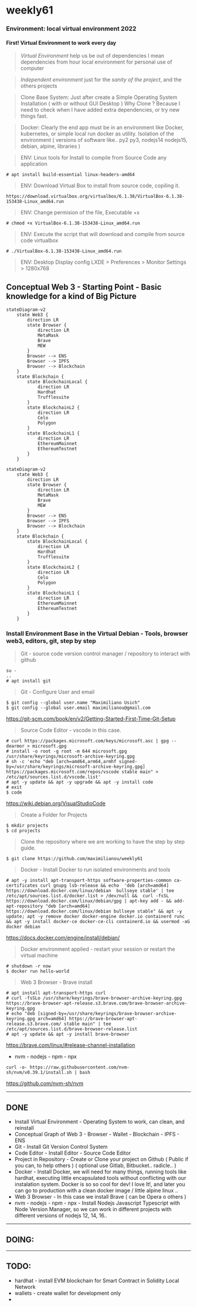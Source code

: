 # weekly61

### Environment: local virtual environment 2022

#### First! Virtual Environment to work every day

> *Virtual Environment* help us be out of dependencies
> I mean dependencies from hour local environment for personal use of computer

> *Independent environment* just for the *sanity of the project*, and the others projects

> Clone Base System: Just after create a Simple Operating System Installation ( with or without GUI Desktop )
> Why Clone ? Because I need to check when I have added extra dependencies, or try new things fast.

> Docker: Clearly the end app must be in an environment like Docker, kubernetes, or simple local run docker as utility. Isolation of the environment ( versions of software like.. py2 py3, nodejs14 nodejs15, debian, alpine, libraries )


> ENV: Linux tools for Install to compile from Source Code any application
```tsx
# apt install build-essential linux-headers-amd64
```

> ENV: Download Virtual Box to install from source code, copiling it.
```tsx
https://download.virtualbox.org/virtualbox/6.1.38/VirtualBox-6.1.38-153438-Linux_amd64.run
```

> ENV: Change permision of the file, Executable +x
```tsx
# chmod +x VirtualBox-6.1.38-153438-Linux_amd64.run
```

> ENV: Execute the script that will download and compile from source code virtualbox
```
# ./VirtualBox-6.1.38-153438-Linux_amd64.run 
```

> ENV: Desktop Display config LXDE > Preferences > Monitor Settings > 1280x768 


## Conceptual Web 3 - Starting Point - Basic knowledge for a kind of Big Picture

```mermaid
stateDiagram-v2
    state Web3 {
        direction LR
        state Browser {
            direction LR
            MetaMask
            Brave
            MEW
        }
        Browser --> ENS
        Browser --> IPFS
        Browser --> Blockchain
    }
    state Blockchain {
        state BlockchainLocal {
            direction LR
            Hardhat
            Trufflesuite
        }
        state BlockchainL2 {
            direction LR
            Celo
            Polygon
        }
        state BlockchainL1 {
            direction LR
            EthereumMainnet
            EthereumTestnet
        }
    }
```

```tsx
stateDiagram-v2
    state Web3 {
        direction LR
        state Browser {
            direction LR
            MetaMask
            Brave
            MEW
        }
        Browser --> ENS
        Browser --> IPFS
        Browser --> Blockchain
    }
    state Blockchain {
        state BlockchainLocal {
            direction LR
            Hardhat
            Trufflesuite
        }
        state BlockchainL2 {
            direction LR
            Celo
            Polygon
        }
        state BlockchainL1 {
            direction LR
            EthereumMainnet
            EthereumTestnet
        }
    }
```

### Install Environment Base in the Virtual Debian - Tools, browser web3, editors, git, step by step

> Git - source code version control manager / repository to interact with github
```tsx
su -
..
# apt install git
```
> Git - Configure User and email
```tsx
$ git config --global user.name "Maximiliano Usich"
$ git config --global user.email maximilianou@gmail.com
```
<https://git-scm.com/book/en/v2/Getting-Started-First-Time-Git-Setup>

> Source Code Editor - vscode in this case.
```tsx
# curl https://packages.microsoft.com/keys/microsoft.asc | gpg --dearmor > microsoft.gpg
# install -o root -g root -m 644 microsoft.gpg /usr/share/keyrings/microsoft-archive-keyring.gpg
# sh -c 'echo "deb [arch=amd64,arm64,armhf signed-by=/usr/share/keyrings/microsoft-archive-keyring.gpg] https://packages.microsoft.com/repos/vscode stable main" > /etc/apt/sources.list.d/vscode.list'
# apt -y update && apt -y upgrade && apt -y install code
# exit
$ code
```
<https://wiki.debian.org/VisualStudioCode>


> Create a Folder for Projects
```
$ mkdir projects
$ cd projects
```
> Clone the repository where we are working to have the step by step guide.
```
$ git clone https://github.com/maximilianou/weekly61
```

> Docker - Install Docker to run isolated environments and tools
```tsx
# apt -y install apt-transport-https software-properties-common ca-certificates curl gnupg lsb-release && echo  'deb [arch=amd64] https://download.docker.com/linux/debian  bullseye stable' | tee /etc/apt/sources.list.d/docker.list > /dev/null &&  curl -fsSL https://download.docker.com/linux/debian/gpg | apt-key add - && add-apt-repository "deb [arch=amd64] https://download.docker.com/linux/debian bullseye stable" && apt -y update; apt -y remove docker docker-engine docker.io containerd runc && apt -y install docker-ce docker-ce-cli containerd.io && usermod -aG docker debian
```
<https://docs.docker.com/engine/install/debian/>

> Docker environment applied - restart your session or restart the virtual machine
```
# shutdown -r now
$ docker run hello-world
```


> Web 3 Browser - Brave install
```tsx
# apt install apt-transport-https curl
# curl -fsSLo /usr/share/keyrings/brave-browser-archive-keyring.gpg https://brave-browser-apt-release.s3.brave.com/brave-browser-archive-keyring.gpg
# echo "deb [signed-by=/usr/share/keyrings/brave-browser-archive-keyring.gpg arch=amd64] https://brave-browser-apt-release.s3.brave.com/ stable main" | tee /etc/apt/sources.list.d/brave-browser-release.list
# apt -y update && apt -y install brave-browser
```
<https://brave.com/linux/#release-channel-installation>


- nvm - nodejs - npm - npx
```tsx
curl -o- https://raw.githubusercontent.com/nvm-sh/nvm/v0.39.1/install.sh | bash
```
<https://github.com/nvm-sh/nvm>

---
DONE
---
- Install Virtual Environment - Operating System to work, can clean, and reinstall
- Conceptual Graph of Web 3 - Browser - Wallet - Blockchain - IPFS - ENS
- Git - Install Git Version Control System
- Code Editor - Install Editor - Source Code Editor
- Project in Repository - Create or Clone your project on Github ( Public if you can, to help others ) ( optional use Gitlab, Bitbucket.. radicle.. )
- Docker - Install Docker, we will need for many things, running tools like hardhat, executing little encapsulated tools without conflicting with our instalation system. Docker is so so cool for dev! I love It!, and later you can go to production with a clean docker image / little alpine linux ..
- Web 3 Browser - In this case we install Brave ( can be Opera o others )
- nvm - nodejs - npm - npx - Install Nodejs Javascript Typescript with Node Version Manager, so we can work in different projects with different versions of nodejs 12, 14, 16..

---
DOING:
---


---
TODO:
---

- hardhat - install EVM blockchain for Smart Contract in Solidity Local Network
- wallets - create wallet for development only
- 







